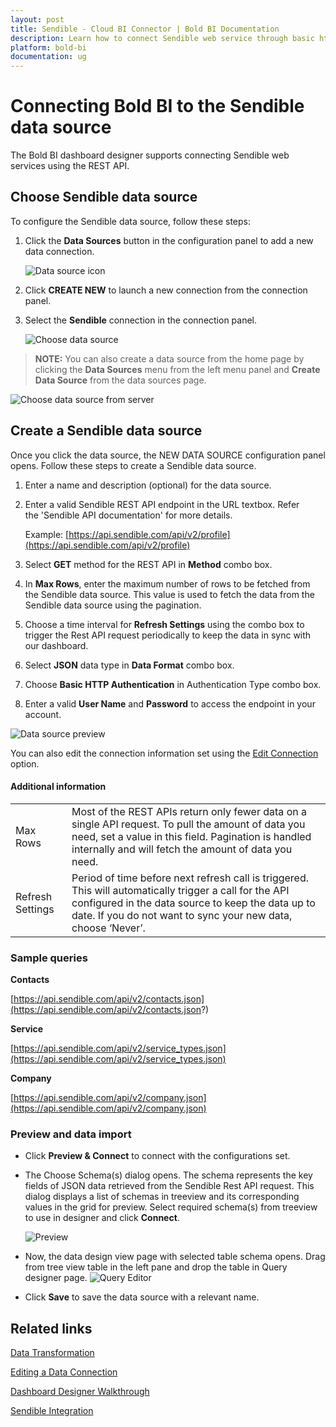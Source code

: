 ```yaml
---
layout: post
title: Sendible - Cloud BI Connector | Bold BI Documentation
description: Learn how to connect Sendible web service through basic http authentication with cloud-hosted Bold BI and create data source for widget configuration.
platform: bold-bi
documentation: ug
---
```


# Connecting Bold BI to the Sendible data source
The Bold BI dashboard designer supports connecting Sendible web services using the REST API.

## Choose Sendible data source
To configure the Sendible data source, follow these steps:
1. Click the **Data Sources** button in the configuration panel to add a new data connection.

   ![Data source icon](/static/assets/cloud/working-with-datasource/data-connectors/images/common/DataSourcesIcon.png)

2. Click **CREATE NEW** to launch a new connection from the connection panel.
3. Select the **Sendible** connection in the connection panel.

   ![Choose data source](/static/assets/cloud/working-with-datasource/data-connectors/images/Sendible/ChooseDS.png)

> **NOTE:** You can also create a data source from the home page by clicking the **Data Sources** menu from the left menu panel and **Create Data Source** from the data sources page.

   ![Choose data source from server](/static/assets/cloud/working-with-datasource/data-connectors/images/Sendible/ChooseDS_server.png)

## Create a Sendible data source
Once you click the data source, the NEW DATA SOURCE configuration panel opens. Follow these steps to create a Sendible data source.
1. Enter a name and description (optional) for the data source.
2. Enter a valid Sendible REST API endpoint in the URL textbox. Refer the 'Sendible API documentation' for more details.

    Example: [https://api.sendible.com/api/v2/profile](https://api.sendible.com/api/v2/profile)    

3. Select **GET** method for the REST API in **Method** combo box.
4. In **Max Rows**, enter the maximum number of rows to be fetched from the Sendible data source. This value is used to fetch the data from the Sendible data source using the pagination.
5. Choose a time interval for **Refresh Settings** using the combo box to trigger the Rest API request periodically to keep the data in sync with our dashboard.  
6. Select **JSON** data type in **Data Format** combo box.
7. Choose **Basic HTTP Authentication** in Authentication Type combo box.
8. Enter a valid **User Name** and **Password** to access the endpoint in your account.

![Data source preview](/static/assets/cloud/working-with-datasource/data-connectors/images/Sendible/DataSourcesView.png)

You can also edit the connection information set using the [Edit Connection](/cloud-bi/working-with-data-source/editing-a-data-connection/) option.

#### Additional information
<table width="600">
<tr>
<td>
Max Rows
</td>
<td>
Most of the REST APIs return only fewer data on a single API request. To pull the amount of data you need, set a value in this field.  
Pagination is handled internally and will fetch the amount of data you need.
</td>
</tr>
<tr>
<td>
Refresh Settings
</td>
<td>
Period of time before next refresh call is triggered. This will automatically trigger a call for the API configured in the data source to keep the data up to date. If you do not want to sync your new data, choose ‘Never’.
</td>
</tr>
</table>

### Sample queries

**Contacts**

[https://api.sendible.com/api/v2/contacts.json](https://api.sendible.com/api/v2/contacts.json?)

**Service**

[https://api.sendible.com/api/v2/service_types.json](https://api.sendible.com/api/v2/service_types.json)

**Company**

[https://api.sendible.com/api/v2/company.json](https://api.sendible.com/api/v2/company.json)

### Preview and data import
* Click **Preview & Connect** to connect with the configurations set.
* The Choose Schema(s) dialog opens. The schema represents the key fields of JSON data retrieved from the Sendible Rest API request. This dialog displays a list of schemas in treeview and its corresponding values in the grid for preview. Select required schema(s) from treeview to use in designer and click **Connect**.

   ![Preview](/static/assets/cloud/working-with-datasource/data-connectors/images/common/Preview.png)

*  Now, the data design view page with selected table schema opens. Drag from tree view table in the left pane and drop the table in Query designer page.
   ![Query Editor](/static/assets/cloud/working-with-datasource/data-connectors/images/common/QueryEditor.png)

* Click **Save** to save the data source with a relevant name.

## Related links

[Data Transformation](/cloud-bi/working-with-data-source/transforming-data/joining-table/)

[Editing a Data Connection](/cloud-bi/working-with-data-source/editing-a-data-connection/)   

[Dashboard Designer Walkthrough](/cloud-bi/getting-started/quick-start/)

[Sendible Integration](https://www.boldbi.com/integrations/sendible)